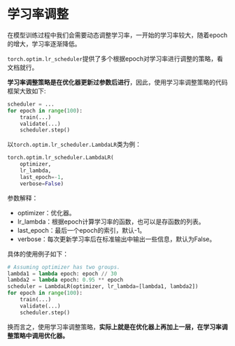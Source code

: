 # 学习率调整

在模型训练过程中我们会需要动态调整学习率，一开始的学习率较大，随着epoch的增大，学习率逐渐降低。

`torch.optim.lr_scheduler`提供了多个根据epoch对学习率进行调整的策略，看文档就行。

**学习率调整策略是在优化器更新过参数后进行**，因此，使用学习率调整策略的代码框架大致如下:

```python
scheduler = ...
for epoch in range(100):
    train(...)
    validate(...)
    scheduler.step()
```

以`torch.optim.lr_scheduler.LambdaLR`类为例：

```python
torch.optim.lr_scheduler.LambdaLR(
    optimizer, 
    lr_lambda, 
    last_epoch=-1, 
    verbose=False)
```

参数解释：

+ optimizer：优化器。
+ lr_lambda：根据epoch计算学习率的函数，也可以是存函数的列表。
+ last_epoch：最后一个epoch的索引，默认-1。
+ verbose：每次更新学习率后在标准输出中输出一些信息，默认为False。

具体的使用例子如下：

```python
# Assuming optimizer has two groups.
lambda1 = lambda epoch: epoch // 30
lambda2 = lambda epoch: 0.95 ** epoch
scheduler = LambdaLR(optimizer, lr_lambda=[lambda1, lambda2])
for epoch in range(100):
    train(...)
    validate(...)
    scheduler.step()
```

换而言之，使用学习率调整策略，**实际上就是在优化器上再加上一层，在学习率调整策略中调用优化器。**







